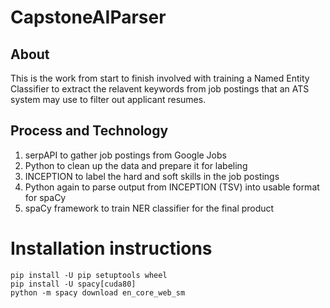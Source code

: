 # CapstoneAIParser
## About
This is the work from start to finish involved with training a Named Entity Classifier to extract the relavent keywords from job postings that an ATS system may use to filter out applicant resumes.

## Process and Technology
1. serpAPI to gather job postings from Google Jobs
2. Python to clean up the data and prepare it for labeling
3. INCEPTION to label the hard and soft skills in the job postings
4. Python again to parse output from INCEPTION (TSV) into usable format for spaCy 
5. spaCy framework to train NER classifier for the final product

# Installation instructions
```
pip install -U pip setuptools wheel
pip install -U spacy[cuda80]
python -m spacy download en_core_web_sm
```
